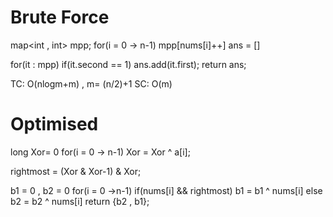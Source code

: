 
# Brute Force

map<int , int> mpp;
for(i = 0 -> n-1)
	mpp[nums[i]++]
ans = []

for(it : mpp)
	if(it.second == 1)
		ans.add(it.first);
return ans;


TC: O(nlogm+m) , m= (n/2)+1
SC: O(m)


# Optimised 

long Xor= 0
for(i = 0 -> n-1) Xor = Xor ^ a[i];

rightmost = (Xor & Xor-1) & Xor;

b1 = 0 , b2 = 0
for(i = 0 ->n-1)
	if(nums[i] && rightmost)
		b1 = b1 ^ nums[i]
	else
		b2 = b2 ^ nums[i]
return {b2 , b1};


